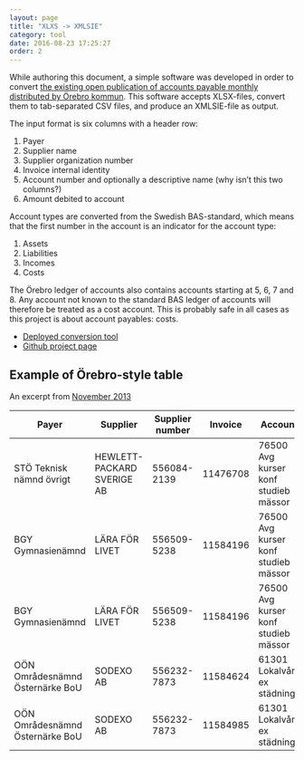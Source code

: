 ```yaml
---
layout: page
title: "XLXS -> XMLSIE"
category: tool
date: 2016-08-23 17:25:27
order: 2
---
```

While authoring this document, a simple software was developed in order to convert [the existing open publication of
accounts payable monthly distributed by Örebro kommun](http://www.orebro.se/36465.html). This software accepts
XLSX-files, convert them to tab-separated CSV files, and produce an XMLSIE-file as output.

The input format is six columns with a header row:

1. Payer
2. Supplier name
3. Supplier organization number
4. Invoice internal identity
5. Account number and optionally a descriptive name (why isn’t this two columns?)
6. Amount debited to account

Account types are converted from the Swedish BAS-standard, which means that the first number in the account is an
indicator for the account type:

1. Assets
2. Liabilities
3. Incomes
4. Costs

The Örebro ledger of accounts also contains accounts starting at 5, 6, 7 and 8. Any account not known to the standard
BAS ledger of accounts will therefore be treated as a cost account. This is probably safe in all cases as this project
is about account payables: costs.

* [Deployed conversion tool](https://xmlsie.sambruk.kodapan.se/xlsx2xmlsie.html)
* [Github project page](https://github.com/kodapan/xmlsie-tools)

## Example of Örebro-style table
An excerpt from [November 2013](http://www.orebro.se/download/18.2eb6484c142f02427ba800010581/1392724243768/Leverant%C3%B6rsfakturor+2013-11.xls)

|Payer|Supplier|Supplier number|Invoice|Account|Amount|
|-----|-------------|----------------------------|--------------|-------|------|
|STÖ Teknisk nämnd övrigt|HEWLETT-PACKARD SVERIGE AB|556084-2139 |11476708|76500 Avg kurser konf studieb mässor|34 400|
|BGY Gymnasienämnd|LÄRA FÖR LIVET|556509-5238 |11584196|76500 Avg kurser konf studieb mässor|3 214,32|
|BGY Gymnasienämnd|LÄRA FÖR LIVET|556509-5238 |11584196|76500 Avg kurser konf studieb mässor|3 214,28|
|OÖN Områdesnämnd Östernärke BoU|SODEXO AB |556232-7873 |11584624|61301 Lokalvård ex städning|587,12|
|OÖN Områdesnämnd Östernärke BoU|SODEXO AB |556232-7873 |11584985|61301 Lokalvård ex städning|391,75|
